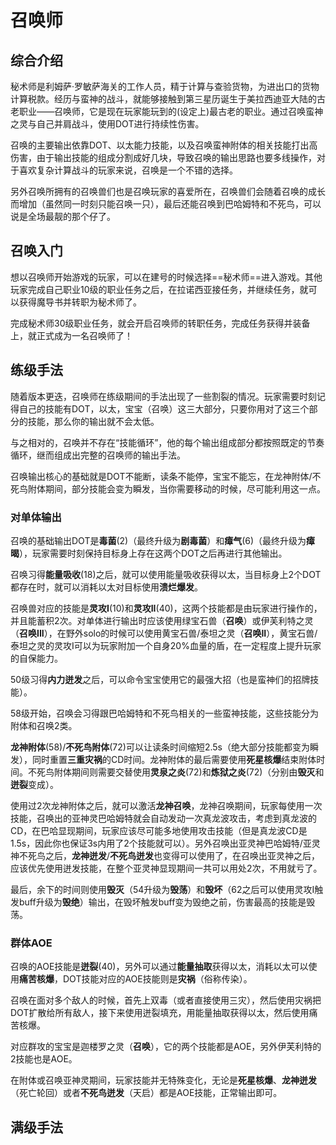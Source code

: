 # 召唤师
<FloatTOC />

## 综合介绍

秘术师是利姆萨·罗敏萨海关的工作人员，精于计算与查验货物，为进出口的货物计算税款。经历与蛮神的战斗，就能够接触到第三星历诞生于美拉西迪亚大陆的古老职业——召唤师，它是现在玩家能玩到的(设定上)最古老的职业。通过召唤蛮神之灵与自己并肩战斗，使用DOT进行持续性伤害。

召唤的主要输出依靠DOT、以太能力技能，以及召唤蛮神附体的相关技能打出高伤害，由于输出技能的组成分割成好几块，导致召唤的输出思路也要多线操作，对于喜欢复杂计算战斗的玩家来说，召唤是一个不错的选择。

另外召唤所拥有的召唤兽们也是召唤玩家的喜爱所在，召唤兽们会随着召唤的成长而增加（虽然同一时刻只能召唤一只），最后还能召唤到巴哈姆特和不死鸟，可以说是全场最靓的那个仔了。

## 召唤入门

想以召唤师开始游戏的玩家，可以在建号的时候选择==秘术师==进入游戏。其他玩家完成自己职业10级的职业任务之后，在拉诺西亚接任务<quest name="如何加入秘术师行会" />，并继续<quest name="战场上的谋略" />任务，就可以获得魔导书并转职为秘术师了。

完成秘术师30级职业任务<quest name="秘术最高级命题的证明" type="plus" />，就会开启召唤师的转职任务<quest name="业火的召唤" type="plus" />，完成任务获得<item name="召唤师之证" />并装备上，就正式成为一名召唤师了！

## 练级手法

随着版本更迭，召唤师在练级期间的手法出现了一些割裂的情况。玩家需要时刻记得自己的技能有DOT，以太，宝宝（召唤）这三大部分，只要你用对了这三个部分的技能，那么你的输出就不会太低。

与之相对的，召唤并不存在“技能循环”，他的每个输出组成部分都按照既定的节奏循环，继而组成出完整的召唤师的输出手法。

召唤输出核心的基础就是DOT不能断，读条不能停，宝宝不能忘，在龙神附体/不死鸟附体期间，部分技能会变为瞬发，当你需要移动的时候，尽可能利用这一点。

### 对单体输出

召唤的基础输出DOT是**毒菌**(2)（最终升级为**剧毒菌**）和**瘴气**(6)（最终升级为**瘴暍**），玩家需要时刻保持目标身上存在这两个DOT之后再进行其他输出。

召唤习得**能量吸收**(18)之后，就可以使用能量吸收获得以太，当目标身上2个DOT都存在时，就可以消耗以太对目标使用**溃烂爆发**。

召唤兽对应的技能是**灵攻I**(10)和**灵攻II**(40)，这两个技能都是由玩家进行操作的，并且能蓄积2次。对单体进行输出时应该使用绿宝石兽（**召唤**）或伊芙利特之灵（**召唤III**），在野外solo的时候可以使用黄宝石兽/泰坦之灵（**召唤II**），黄宝石兽/泰坦之灵的灵攻I可以为玩家附加一个自身20%血量的盾，在一定程度上提升玩家的自保能力。

50级习得**内力迸发**之后，可以命令宝宝使用它的最强大招（也是蛮神们的招牌技能）。

58级开始，召唤会习得跟巴哈姆特和不死鸟相关的一些蛮神技能，这些技能分为附体和召唤2类。

**龙神附体**(58)/**不死鸟附体**(72)可以让读条时间缩短2.5s（绝大部分技能都变为瞬发），同时重置**三重灾祸**的CD时间。龙神附体的最后需要使用**死星核爆**结束附体时间。不死鸟附体期间则需要交替使用**灵泉之炎**(72)和**炼狱之炎**(72)（分别由**毁灭**和**迸裂**变成）。

使用过2次龙神附体之后，就可以激活**龙神召唤**，龙神召唤期间，玩家每使用一次技能，召唤出的亚神灵巴哈姆特就会自动发动一次真龙波攻击，考虑到真龙波的CD，在巴哈显现期间，玩家应该尽可能多地使用攻击技能（但是真龙波CD是1.5s，因此你也保证3s内用了2个技能就可以）。另外召唤出亚灵神巴哈姆特/亚灵神不死鸟之后，**龙神迸发**/**不死鸟迸发**也变得可以使用了，在召唤出亚灵神之后，应该优先使用迸发技能，在整个亚灵神显现期间一共可以用处2次，不用就亏了。

最后，余下的时间则使用**毁灭**（54升级为**毁荡**）和**毁坏**（62之后可以使用灵攻I触发buff升级为**毁绝**）输出，在毁坏触发buff变为毁绝之前，伤害最高的技能是毁荡。

### 群体AOE

召唤的AOE技能是**迸裂**(40)，另外可以通过**能量抽取**获得以太，消耗以太可以使用**痛苦核爆**，DOT技能对应的AOE技能则是**灾祸**（俗称传染）。

召唤在面对多个敌人的时候，首先上双毒（或者直接使用三灾），然后使用灾祸把DOT扩散给所有敌人，接下来使用迸裂填充，用能量抽取获得以太，然后使用痛苦核爆。

对应群攻的宝宝是迦楼罗之灵（**召唤**），它的两个技能都是AOE，另外伊芙利特的2技能也是AOE。

在附体或召唤亚神灵期间，玩家技能并无特殊变化，无论是**死星核爆**、**龙神迸发**（死亡轮回）或者**不死鸟迸发**（天启）都是AOE技能，正常输出即可。

## 满级手法

<UnderConstruction />